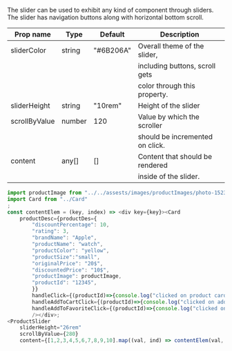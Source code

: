  The slider can be used to exhibit any kind of component through sliders.
 The slider has navigation buttons along with horizontal bottom scroll.

| Prop name                        | Type           | Default             |  Description                       |
|----------------------------------|----------------|---------------------|------------------------------------|
| sliderColor                      | string         | "#6B206A"           |  Overall theme of the slider,      |
|                                  |                |                     |  including buttons, scroll gets    |
|                                  |                |                     |  color through this property.      |         
| sliderHeight                     | string         | "10rem"             |  Height of the slider              |                    
| scrollByValue                    | number         | 120                 |  Value by which the scroller       |
|                                  |                |                     |  should be incremented on click.   |
| content                          | any[]          | []                  |  Content that should be rendered   |
|                                  |                |                     |  inside of the slider.             |

```js
import productImage from "../../assests/images/productImages/photo-1523275335684-37898b6baf30.jpg"
import Card from "../Card"
;
const contentElem = (key, index) => <div key={key}><Card 
    productDesc={productDes={  
        "discountPercentage": 10,
        "rating": 3,
        "brandName": "Apple",
        "productName": "watch",
        "productColor": "yellow",
        "productSize":"small",
        "originalPrice": "20$",
        "discountedPrice": "10$",
        "productImage": productImage,
        "productId": "12345",
        }}
        handleClick={(productId)=>{console.log("clicked on product card. "+"product id:", productId)}}
        handleAddToCartClick={(productId)=>{console.log("clicked on add to cart. "+ "product id:", productId)}}
        handleAddToFavoriteClick={(productId)=>{console.log("clicked on add to favorite. "+ "product id:", productId)}}
        /></div>;
<ProductSlider 
    sliderHeight="26rem" 
    scrollByValue={280} 
    content={[1,2,3,4,5,6,7,8,9,10].map((val, ind) => contentElem(val, ind))}></ProductSlider>
```